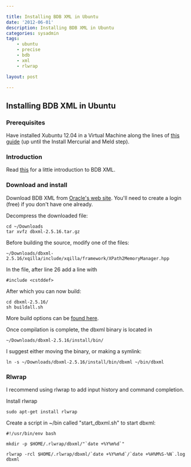 ```yaml
---

title: Installing BDB XML in Ubuntu
date: '2012-06-01'
description: Installing BDB XML in Ubuntu
categories: sysadmin
tags: 
    - ubuntu
    - precise
    - bdb
    - xml
    - rlwrap

layout: post

---
```


Installing BDB XML in Ubuntu
---------------------------

### Prerequisites

Have installed Xubuntu 12.04 in a Virtual Machine along the lines of [this guide](http://dpollini.ruhoh.com/installation/guided-installation-of-a-xubuntu-virtual-machine-for-developers/) (up until the Install Mercurial and Meld step).

### Introduction

Read [this](http://zeth.net/post/350/) for a little introduction to BDB XML.

### Download and install

Download BDB XML from [Oracle's web site](http://www.oracle.com/technetwork/products/berkeleydb/downloads/index.html). You'll need to create a login (free) if you don't have one already.

Decompress the downloaded file:

	cd ~/Downloads
	tar xvfz dbxml-2.5.16.tar.gz

Before building the source, modify one of the files:

	~/Downloads/dbxml-2.5.16/xqilla/include/xqilla/framework/XPath2MemoryManager.hpp

In the file, after line 26 add a line with

	#include <cstddef>

After which you can now build:

	cd dbxml-2.5.16/
	sh buildall.sh

More build options can be [found here](http://docs.oracle.com/cd/E17276_01/html/ref_xml/xml_unix/intro.html).

Once compilation is complete, the dbxml binary is located in

	~/Downloads/dbxml-2.5.16/install/bin/

I suggest either moving the binary, or making a symlink:

	ln -s ~/Downloads/dbxml-2.5.16/install/bin/dbxml ~/bin/dbxml

### Rlwrap

I recommend using rlwrap to add input history and command completion.

Install rlwrap

	sudo apt-get install rlwrap

Create a script in ~/bin called "start_dbxml.sh" to start dbxml:

	#!/usr/bin/env bash
	
	mkdir -p $HOME/.rlwrap/dbxml/"`date +%Y%m%d`"
	
	rlwrap -rcl $HOME/.rlwrap/dbxml/`date +%Y%m%d`/`date +%H%M%S-%N`.log dbxml